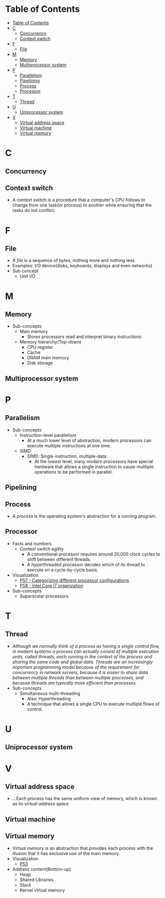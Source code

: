 # Table of Contents
- [Table of Contents](#table-of-contents)
- [C](#c)
  - [Concurrency](#concurrency)
  - [Context switch](#context-switch)
- [F](#f)
  - [File](#file)
- [M](#m)
  - [Memory](#memory)
  - [Multiprocessor system](#multiprocessor-system)
- [P](#p)
  - [Parallelism](#parallelism)
  - [Pipelining](#pipelining)
  - [Process](#process)
  - [Processor](#processor)
- [T](#t)
  - [Thread](#thread)
- [U](#u)
  - [Uniprocessor system](#uniprocessor-system)
- [V](#v)
  - [Virtual address space](#virtual-address-space)
  - [Virtual machine](#virtual-machine)
  - [Virtual memory](#virtual-memory)

# C
## Concurrency
## Context switch
- A context switch is a procedure that a computer's CPU follows to change from one task(or process) to another while ensuring that the tasks do not conflict.
# F
## File
- A *file* is a sequence of bytes, nothing more and nothing less.
- Examples: I/O device(disks, keyboards, displays and even networks)
- Sub concept
  - Unit I/O

# M
## Memory
- Sub-concepts
  - Main memory
    - Stores processors read and interpret binary instructions
  - Memory hierarchy(Top-down)
    - CPU register
    - Cache
    - DRAM main memory
    - Disk storage
## Multiprocessor system
# P
## Parallelism
- Sub-concepts
  - Instruction-level parallelism
    - At a much lower level of abstraction, modern processors can execute multiple instructions at one time.
  - SIMD
    - SIMD: Single-instruction, multiple-data
      - At the lowest level, many modern processors have special hardware that allows a single instruction to cause mulitiple operations to be performed in parallel.
## Pipelining
## Process
- A *process* is the operating system's  abstraction for a running program.

## Processor
- Facts and numbers
  - Context switch agility
    - A conventional processor requires around 20,000 clock cycles to shift between different threads.
    - A hyperthreaded processor decides which of its thread to execute on a cycle-by-cycle basis.
- Visualization
  - [P57 - Categorizing different processor configurations](http://guanzhou.pub/files/Computer%20System_EN.pdf)
  - [P58 - Intel Core i7 organization](http://guanzhou.pub/files/Computer%20System_EN.pdf)
- Sub-concepts
  - Superscalar processors
# T
## Thread
- *Although we normally think of a process as having a single control flow, in modern
systems a process can actually consist of multiple execution units, called threads,
each running in the context of the process and sharing the same code and global
data. Threads are an increasingly important programming model because of the
requirement for concurrency in network servers, because it is easier to share data
between multiple threads than between multiple processes, and because threads
are typically more efficient than processes.*
- Sub-concepts
  - Simultaneous multi-threading
    - Also: Hyperthreading
    - A technique that allows a single CPU to execute multiple flows of control.
# U
## Uniprocessor system
# V
## Virtual address space
- ...Each process has the same uniform view of memory, which is known as its *virtual address space*

## Virtual machine
## Virtual memory
- *Virtual memory* is an abstraction that provides each process with the illusion that it has exclusive use of the main memory.
- Visualization
  - [P53](http://guanzhou.pub/files/Computer%20System_EN.pdf)
- Address content(Bottom-up)
  - Heap
  - Shared Libraries
  - Stack
  - Kernel virtual memory